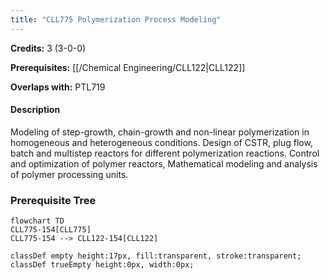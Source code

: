 ```yaml
---
title: "CLL775 Polymerization Process Modeling"
---
```

**Credits:** 3 (3-0-0)

**Prerequisites:** [[/Chemical Engineering/CLL122|CLL122]]

**Overlaps with:** PTL719

#### Description
Modeling of step-growth, chain-growth and non-linear polymerization in homogeneous and heterogeneous conditions. Design of CSTR, plug flow, batch and multistep reactors for different polymerization reactions. Control and optimization of polymer reactors, Mathematical modeling and analysis of polymer processing units.

### Prerequisite Tree

```mermaid
flowchart TD
CLL775-154[CLL775]
CLL775-154 --> CLL122-154[CLL122]

classDef empty height:17px, fill:transparent, stroke:transparent;
classDef trueEmpty height:0px, width:0px;
```